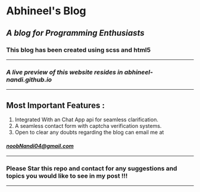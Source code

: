 # Abhineel's Blog

## *A blog for Programming Enthusiasts* 
### This blog has been created using scss and html5

---
### ***A live preview of this website resides in abhineel-nandi.github.io***
---
## Most Important Features :
1. Integrated With an Chat App api for seamless clarification.
2. A seamless contact form with captcha verification systems.
3. Open to clear any doubts regarding the blog can email me at
#### ***noobNandi04@gmail.com***

---
### Please Star this repo and contact for any suggestions and topics you would like to see in my post !!!
---
